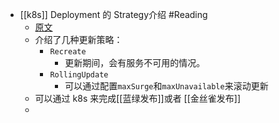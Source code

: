 - [[k8s]] Deployment 的 Strategy介绍 #Reading
	- [原文](https://emirayhan.medium.com/kubernetes-k8s-deployment-strategies-eb3a0f5cbc49)
	- 介绍了几种更新策略：
		- `Recreate`
			- 更新期间，会有服务不可用的情况。
		- `RollingUpdate`
			- 可以通过配置`maxSurge`和`maxUnavailable`来滚动更新
	- 可以通过 k8s 来完成[[蓝绿发布]]或者 [[金丝雀发布]]
	-